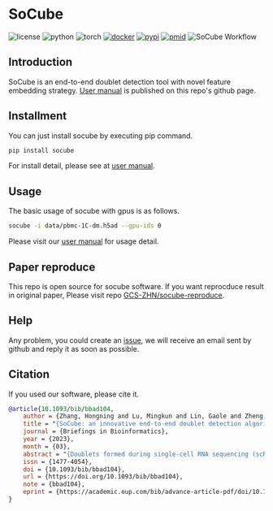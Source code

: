 # SoCube
![license](https://img.shields.io/badge/license-MIT%20License-blue.svg)
![python](https://img.shields.io/badge/python->=3.7-success.svg)
![torch](https://img.shields.io/badge/torch->=1.8.1-success.svg)
[![docker](https://img.shields.io/badge/docker-support-success.svg)](https://hub.docker.com/r/gcszhn/socube)
[![pypi](https://github.com/GCS-ZHN/socube/actions/workflows/pypi.yml/badge.svg)](https://pypi.org/project/socube/)
[![pmid](https://img.shields.io/badge/PMID-36941114-blue.svg)](https://pubmed.ncbi.nlm.nih.gov/36941114/)
<img src="fig/workflow.svg" alt="SoCube Workflow">

## Introduction
SoCube is an end-to-end doublet detection tool with novel feature embedding strategy. [User manual](https://www.gcszhn.top/socube/) is published on this repo's github page.

## Installment
You can just install socube by executing pip command. 
```bash
pip install socube
```
For install detail, please see at [user manual](https://www.gcszhn.top/socube/).
## Usage
The basic usage of socube with gpus is as follows.
```bash
socube -i data/pbmc-1C-dm.h5ad --gpu-ids 0
```
Please visit our [user manual](https://www.gcszhn.top/socube/) for usage detail.

## Paper reproduce
This repo is open source for socube software. If you want reprocduce result in original paper, Please visit repo [GCS-ZHN/socube-reproduce](https://github.com/GCS-ZHN/socube-reproduce/).

## Help
Any problem, you could create an [issue](https://github.com/GCS-ZHN/socube/issues), we will receive an email sent by github and reply it as soon as possible.

## Citation
If you used our software, please cite it.
```bibtex
@article{10.1093/bib/bbad104,
    author = {Zhang, Hongning and Lu, Mingkun and Lin, Gaole and Zheng, Lingyan and Zhang, Wei and Xu, Zhijian and Zhu, Feng},
    title = "{SoCube: an innovative end-to-end doublet detection algorithm for analyzing scRNA-seq data}",
    journal = {Briefings in Bioinformatics},
    year = {2023},
    month = {03},
    abstract = "{Doublets formed during single-cell RNA sequencing (scRNA-seq) severely affect downstream studies, such as differentially expressed gene analysis and cell trajectory inference, and limit the cellular throughput of scRNA-seq. Several doublet detection algorithms are currently available, but their generalization performance could be further improved due to the lack of effective feature-embedding strategies with suitable model architectures. Therefore, SoCube, a novel deep learning algorithm, was developed to precisely detect doublets in various types of scRNA-seq data. SoCube (i) proposed a novel 3D composite feature-embedding strategy that embedded latent gene information and (ii) constructed a multikernel, multichannel CNN-ensembled architecture in conjunction with the feature-embedding strategy. With its excellent performance on benchmark evaluation and several downstream tasks, it is expected to be a powerful algorithm to detect and remove doublets in scRNA-seq data. SoCube is freely provided as an end-to-end tool on the Python official package site PyPi (https://pypi.org/project/socube/) and open-source on GitHub (https://github.com/idrblab/socube/).}",
    issn = {1477-4054},
    doi = {10.1093/bib/bbad104},
    url = {https://doi.org/10.1093/bib/bbad104},
    note = {bbad104},
    eprint = {https://academic.oup.com/bib/advance-article-pdf/doi/10.1093/bib/bbad104/49570241/bbad104.pdf},
}
```
